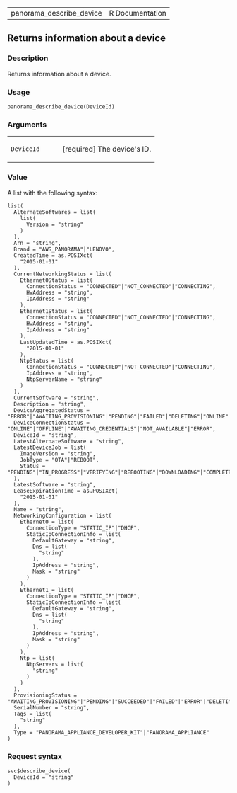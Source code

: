 <table style="width: 100%;">
<tbody>
<tr class="odd">
<td>panorama_describe_device</td>
<td style="text-align: right;">R Documentation</td>
</tr>
</tbody>
</table>

## Returns information about a device

### Description

Returns information about a device.

### Usage

    panorama_describe_device(DeviceId)

### Arguments

<table>
<colgroup>
<col style="width: 35%" />
<col style="width: 65%" />
</colgroup>
<tbody>
<tr class="odd">
<td><code id="panorama_describe_device_:_DeviceId">DeviceId</code></td>
<td><p>[required] The device's ID.</p></td>
</tr>
</tbody>
</table>

### Value

A list with the following syntax:

    list(
      AlternateSoftwares = list(
        list(
          Version = "string"
        )
      ),
      Arn = "string",
      Brand = "AWS_PANORAMA"|"LENOVO",
      CreatedTime = as.POSIXct(
        "2015-01-01"
      ),
      CurrentNetworkingStatus = list(
        Ethernet0Status = list(
          ConnectionStatus = "CONNECTED"|"NOT_CONNECTED"|"CONNECTING",
          HwAddress = "string",
          IpAddress = "string"
        ),
        Ethernet1Status = list(
          ConnectionStatus = "CONNECTED"|"NOT_CONNECTED"|"CONNECTING",
          HwAddress = "string",
          IpAddress = "string"
        ),
        LastUpdatedTime = as.POSIXct(
          "2015-01-01"
        ),
        NtpStatus = list(
          ConnectionStatus = "CONNECTED"|"NOT_CONNECTED"|"CONNECTING",
          IpAddress = "string",
          NtpServerName = "string"
        )
      ),
      CurrentSoftware = "string",
      Description = "string",
      DeviceAggregatedStatus = "ERROR"|"AWAITING_PROVISIONING"|"PENDING"|"FAILED"|"DELETING"|"ONLINE"|"OFFLINE"|"LEASE_EXPIRED"|"UPDATE_NEEDED"|"REBOOTING",
      DeviceConnectionStatus = "ONLINE"|"OFFLINE"|"AWAITING_CREDENTIALS"|"NOT_AVAILABLE"|"ERROR",
      DeviceId = "string",
      LatestAlternateSoftware = "string",
      LatestDeviceJob = list(
        ImageVersion = "string",
        JobType = "OTA"|"REBOOT",
        Status = "PENDING"|"IN_PROGRESS"|"VERIFYING"|"REBOOTING"|"DOWNLOADING"|"COMPLETED"|"FAILED"
      ),
      LatestSoftware = "string",
      LeaseExpirationTime = as.POSIXct(
        "2015-01-01"
      ),
      Name = "string",
      NetworkingConfiguration = list(
        Ethernet0 = list(
          ConnectionType = "STATIC_IP"|"DHCP",
          StaticIpConnectionInfo = list(
            DefaultGateway = "string",
            Dns = list(
              "string"
            ),
            IpAddress = "string",
            Mask = "string"
          )
        ),
        Ethernet1 = list(
          ConnectionType = "STATIC_IP"|"DHCP",
          StaticIpConnectionInfo = list(
            DefaultGateway = "string",
            Dns = list(
              "string"
            ),
            IpAddress = "string",
            Mask = "string"
          )
        ),
        Ntp = list(
          NtpServers = list(
            "string"
          )
        )
      ),
      ProvisioningStatus = "AWAITING_PROVISIONING"|"PENDING"|"SUCCEEDED"|"FAILED"|"ERROR"|"DELETING",
      SerialNumber = "string",
      Tags = list(
        "string"
      ),
      Type = "PANORAMA_APPLIANCE_DEVELOPER_KIT"|"PANORAMA_APPLIANCE"
    )

### Request syntax

    svc$describe_device(
      DeviceId = "string"
    )
